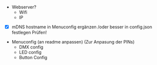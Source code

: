 - Webserver?
  - Wifi
  - IP

- [x] mDNS hostname in Menuconfig ergänzen /oder besser in config.json festlegen
  Prüfen!

- Menuconfig (an readme anpassen) (Zur Anpasung der PINs)
  - DMX config 
  - LED config
  - Button Config
